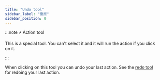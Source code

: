 ```yaml
---
title: "Undo tool"
sidebar_label: "復原"
sidebar_position: 0
---
```


:::note ⚡ Action tool

This is a special tool. You can't select it and it will run the action if you click on it.

:::

When clicking on this tool you can undo your last action. See the [redo tool](redo) for redoing your last action.
